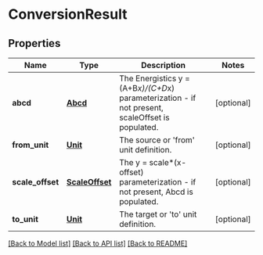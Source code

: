 # ConversionResult

## Properties
Name | Type | Description | Notes
------------ | ------------- | ------------- | -------------
**abcd** | [**Abcd**](Abcd.md) | The Energistics y &#x3D; (A+B*x)/(C+D*x) parameterization - if not present, scaleOffset is populated. | [optional] 
**from_unit** | [**Unit**](Unit.md) | The source or &#39;from&#39; unit definition. | [optional] 
**scale_offset** | [**ScaleOffset**](ScaleOffset.md) | The y &#x3D; scale*(x-offset) parameterization - if not present, Abcd is populated. | [optional] 
**to_unit** | [**Unit**](Unit.md) | The target or &#39;to&#39; unit definition. | [optional] 

[[Back to Model list]](../README.md#documentation-for-models) [[Back to API list]](../README.md#documentation-for-api-endpoints) [[Back to README]](../README.md)


